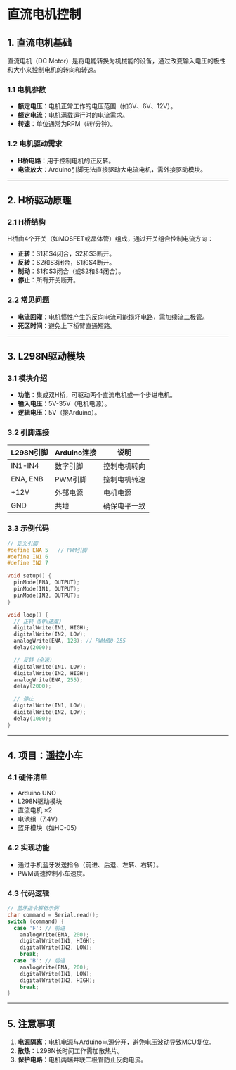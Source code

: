 # 直流电机控制

## 1. 直流电机基础
直流电机（DC Motor）是将电能转换为机械能的设备，通过改变输入电压的极性和大小来控制电机的转向和转速。

### 1.1 电机参数
- **额定电压**：电机正常工作的电压范围（如3V、6V、12V）。
- **额定电流**：电机满载运行时的电流需求。
- **转速**：单位通常为RPM（转/分钟）。

### 1.2 电机驱动需求
- **H桥电路**：用于控制电机的正反转。
- **电流放大**：Arduino引脚无法直接驱动大电流电机，需外接驱动模块。

---

## 2. H桥驱动原理
### 2.1 H桥结构
H桥由4个开关（如MOSFET或晶体管）组成，通过开关组合控制电流方向：
- **正转**：S1和S4闭合，S2和S3断开。
- **反转**：S2和S3闭合，S1和S4断开。
- **制动**：S1和S3闭合（或S2和S4闭合）。
- **停止**：所有开关断开。

### 2.2 常见问题
- **电流回灌**：电机惯性产生的反向电流可能损坏电路，需加续流二极管。
- **死区时间**：避免上下桥臂直通短路。

---

## 3. L298N驱动模块
### 3.1 模块介绍
- **功能**：集成双H桥，可驱动两个直流电机或一个步进电机。
- **输入电压**：5V-35V（电机电源）。
- **逻辑电压**：5V（接Arduino）。

### 3.2 引脚连接
| L298N引脚 | Arduino连接 | 说明 |
|-----------|-------------|------|
| IN1-IN4   | 数字引脚     | 控制电机转向 |
| ENA, ENB  | PWM引脚      | 控制电机转速 |
| +12V      | 外部电源     | 电机电源 |
| GND       | 共地         | 确保电平一致 |

### 3.3 示例代码
```cpp
// 定义引脚
#define ENA 5   // PWM引脚
#define IN1 6
#define IN2 7

void setup() {
  pinMode(ENA, OUTPUT);
  pinMode(IN1, OUTPUT);
  pinMode(IN2, OUTPUT);
}

void loop() {
  // 正转（50%速度）
  digitalWrite(IN1, HIGH);
  digitalWrite(IN2, LOW);
  analogWrite(ENA, 128); // PWM值0-255
  delay(2000);

  // 反转（全速）
  digitalWrite(IN1, LOW);
  digitalWrite(IN2, HIGH);
  analogWrite(ENA, 255);
  delay(2000);

  // 停止
  digitalWrite(IN1, LOW);
  digitalWrite(IN2, LOW);
  delay(1000);
}
```

---

## 4. 项目：遥控小车
### 4.1 硬件清单
- Arduino UNO
- L298N驱动模块
- 直流电机 ×2
- 电池组（7.4V）
- 蓝牙模块（如HC-05）

### 4.2 实现功能
- 通过手机蓝牙发送指令（前进、后退、左转、右转）。
- PWM调速控制小车速度。

### 4.3 代码逻辑
```cpp
// 蓝牙指令解析示例
char command = Serial.read();
switch (command) {
  case 'F': // 前进
    analogWrite(ENA, 200);
    digitalWrite(IN1, HIGH);
    digitalWrite(IN2, LOW);
    break;
  case 'B': // 后退
    analogWrite(ENA, 200);
    digitalWrite(IN1, LOW);
    digitalWrite(IN2, HIGH);
    break;
}
```

---

## 5. 注意事项
1. **电源隔离**：电机电源与Arduino电源分开，避免电压波动导致MCU复位。
2. **散热**：L298N长时间工作需加散热片。
3. **保护电路**：电机两端并联二极管防止反向电流。